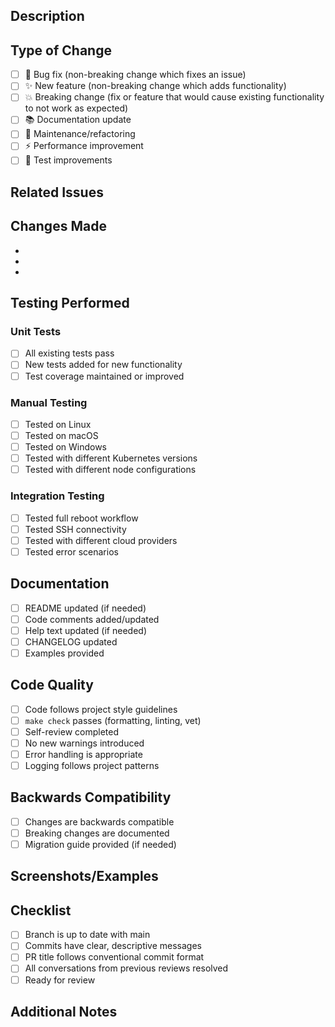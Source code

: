 ## Description
<!-- Provide a brief description of your changes -->

## Type of Change
<!-- Mark the relevant option with an "x" -->
- [ ] 🐛 Bug fix (non-breaking change which fixes an issue)
- [ ] ✨ New feature (non-breaking change which adds functionality)
- [ ] 💥 Breaking change (fix or feature that would cause existing functionality to not work as expected)
- [ ] 📚 Documentation update
- [ ] 🔧 Maintenance/refactoring
- [ ] ⚡ Performance improvement
- [ ] 🧪 Test improvements

## Related Issues
<!-- Link to related issues using "Closes #123", "Fixes #456", or "Related to #789" -->

## Changes Made
<!-- Describe the specific changes you made -->
- 
- 
- 

## Testing Performed
<!-- Describe the testing you performed to verify your changes -->

### Unit Tests
- [ ] All existing tests pass
- [ ] New tests added for new functionality
- [ ] Test coverage maintained or improved

### Manual Testing
<!-- Describe manual testing performed -->
- [ ] Tested on Linux
- [ ] Tested on macOS  
- [ ] Tested on Windows
- [ ] Tested with different Kubernetes versions
- [ ] Tested with different node configurations

### Integration Testing
<!-- If applicable, describe integration testing -->
- [ ] Tested full reboot workflow
- [ ] Tested SSH connectivity
- [ ] Tested with different cloud providers
- [ ] Tested error scenarios

## Documentation
<!-- Check all that apply -->
- [ ] README updated (if needed)
- [ ] Code comments added/updated
- [ ] Help text updated (if needed)
- [ ] CHANGELOG updated
- [ ] Examples provided

## Code Quality
<!-- Verify code quality requirements -->
- [ ] Code follows project style guidelines
- [ ] `make check` passes (formatting, linting, vet)
- [ ] Self-review completed
- [ ] No new warnings introduced
- [ ] Error handling is appropriate
- [ ] Logging follows project patterns

## Backwards Compatibility
<!-- Consider backwards compatibility -->
- [ ] Changes are backwards compatible
- [ ] Breaking changes are documented
- [ ] Migration guide provided (if needed)

## Screenshots/Examples
<!-- If applicable, add screenshots or examples of the changes -->

## Checklist
<!-- Final verification before submission -->
- [ ] Branch is up to date with main
- [ ] Commits have clear, descriptive messages
- [ ] PR title follows conventional commit format
- [ ] All conversations from previous reviews resolved
- [ ] Ready for review

## Additional Notes
<!-- Any additional information for reviewers -->